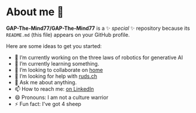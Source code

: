 # About me 👋


**GAP-The-Mind77/GAP-The-Mind77** is a ✨ _special_ ✨ repository because its `README.md` (this file) appears on your GitHub profile.

Here are some ideas to get you started:

- 🔭 I’m currently working on the three laws of robotics for generative AI
- 🌱 I’m currently learning something.
- 👯 I’m looking to collaborate on [home](https://www.naturhausthal.com/en)
- 🤔 I’m looking for help with [ruds.ch](https://www.linkedin.com/in/george-prenosil/)
- 💬 Ask me about anything.
- 📫 How to reach me: [on LinkedIn](https://www.linkedin.com/in/george-prenosil/)
- 😄 Pronouns: I am not a culture warrior
- ⚡ Fun fact: I've got 4 sheep

